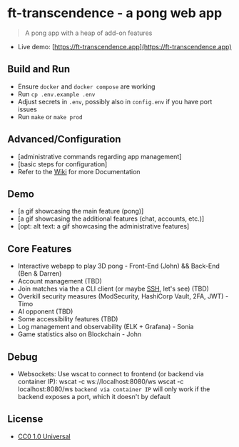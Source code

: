 # ft-transcendence - a pong web app

> A pong app with a heap of add-on features

- Live demo: [https://ft-transcendence.app](https://ft-transcendence.app)

## Build and Run

- Ensure `docker` and `docker compose` are working
- Run `cp .env.example .env`
- Adjust secrets in `.env`, possibly also in `config.env` if you have port issues
- Run `make` or `make prod`

## Advanced/Configuration

- [administrative commands regarding app management]
- [basic steps for configuration]
- Refer to the [Wiki](https://github.com/cubernetes/ft-transcendence/wiki) for more Documentation

## Demo

- [a gif showcasing the main feature (pong)]
- [a gif showcasing the additional features (chat, accounts, etc.)]
- [opt: alt text: a gif showcasing the administrative features]

## Core Features
- Interactive webapp to play 3D pong - Front-End (John) && Back-End (Ben & Darren)
- Account management (TBD)
- Join matches via the a CLI client (or maybe [SSH](https://github.com/charmbracelet/wish), let's see) (TBD)
- Overkill security measures (ModSecurity, HashiCorp Vault, 2FA, JWT) - Timo
- AI opponent (TBD)
- Some accessibility features (TBD)
- Log management and observability (ELK + Grafana) - Sonia
- Game statistics also on Blockchain - John


## Debug
- Websockets: Use wscat to connect to frontend (or backend via container IP):
    wscat -c ws://localhost:8080/ws
    wscat -c localhost:8080/ws
    `backend via container IP` will only work if the backend exposes a port, which it doesn't by default

## License

- [CC0 1.0 Universal](COPYING)
